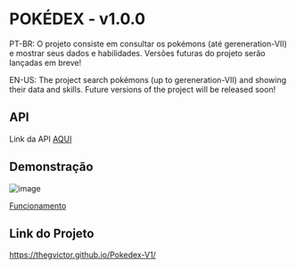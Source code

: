 
# POKÉDEX - v1.0.0

PT-BR: O projeto consiste em consultar os pokémons (até gereneration-VII) e mostrar seus dados e habilidades. Versões futuras do projeto serão lançadas em breve!

EN-US: The project search pokémons (up to gereneration-VII) and showing their data and skills. Future versions of the project will be released soon!


## API

Link da API [AQUI](https://pokeapi.co)


## Demonstração


![image](https://user-images.githubusercontent.com/86200641/236877536-04369c8d-1793-4386-a3a9-50a1e611c116.png)

[Funcionamento](https://raw.githubusercontent.com/TheGVictor/Pokedex-V1/master/pokedexDemo.gif)






## Link do Projeto

https://thegvictor.github.io/Pokedex-V1/

